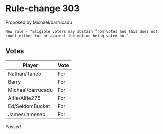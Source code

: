# Rule-change 303

Proposed by Michael/barrucadu

```
New rule - "Eligible voters may abstain from votes and this does not count either for or against the motion being voted on."
```

## Votes

| Player            | Vote |
|-------------------|------|
| Nathan/Taneb      | For  |
| Barry             | For  |
| Michael/barrucadu | For  |
| Alfie/Alfie275    | For  |
| Ed/SeldomBucket   | For  |
| James/jameseb     | For  |

*Passed*

